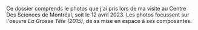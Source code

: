 Ce dossier comprends le photos que j'ai pris lors de ma visite au Centre Des Sciences de Montréal, soit le 12 avril 2023.
Les photos focussent sur l'oeuvre *La Grosse Tête (2015)*, de sa mise en espace à ses composantes.
